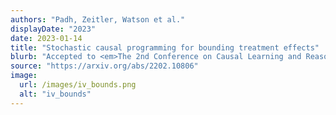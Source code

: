 ```yaml
---
authors: "Padh, Zeitler, Watson et al."
displayDate: "2023"
date: 2023-01-14
title: "Stochastic causal programming for bounding treatment effects"
blurb: "Accepted to <em>The 2nd Conference on Causal Learning and Reasoning</em>."
source: "https://arxiv.org/abs/2202.10806"
image:
  url: /images/iv_bounds.png
  alt: "iv_bounds"
---
```

